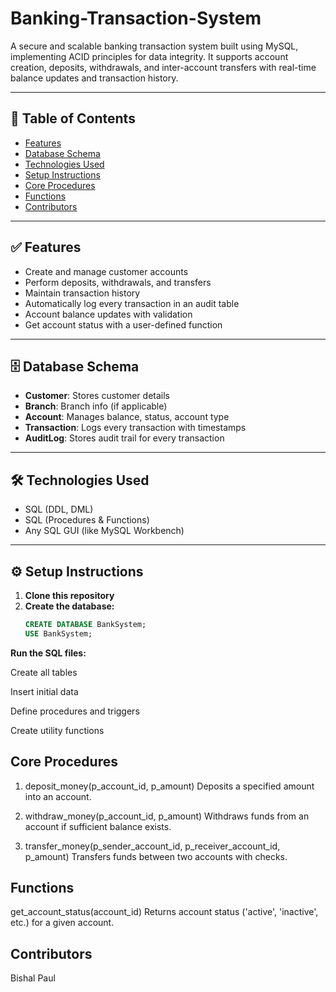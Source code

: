 # Banking-Transaction-System
A secure and scalable banking transaction system built using MySQL, implementing ACID principles for data integrity. It supports account creation, deposits, withdrawals, and inter-account transfers with real-time balance updates and transaction history.

---

## 📁 Table of Contents

- [Features](#features)
- [Database Schema](#database-schema)
- [Technologies Used](#technologies-used)
- [Setup Instructions](#setup-instructions)
- [Core Procedures](#core-procedures)
- [Functions](#functions)
- [Contributors](#contributors)

---

## ✅ Features

- Create and manage customer accounts
- Perform deposits, withdrawals, and transfers
- Maintain transaction history
- Automatically log every transaction in an audit table
- Account balance updates with validation
- Get account status with a user-defined function

---

## 🗄️ Database Schema

- **Customer**: Stores customer details
- **Branch**: Branch info (if applicable)
- **Account**: Manages balance, status, account type
- **Transaction**: Logs every transaction with timestamps
- **AuditLog**: Stores audit trail for every transaction

---

## 🛠️ Technologies Used

- SQL (DDL, DML)
- SQL (Procedures & Functions)
- Any SQL GUI (like MySQL Workbench)

---

## ⚙️ Setup Instructions

1. **Clone this repository**
2. **Create the database:**
   ```sql
   CREATE DATABASE BankSystem;
   USE BankSystem;
**Run the SQL files:**

Create all tables

Insert initial data

Define procedures and triggers

Create utility functions

## Core Procedures
1. deposit_money(p_account_id, p_amount)
Deposits a specified amount into an account.

2. withdraw_money(p_account_id, p_amount)
Withdraws funds from an account if sufficient balance exists.

3. transfer_money(p_sender_account_id, p_receiver_account_id, p_amount)
Transfers funds between two accounts with checks.

## Functions
get_account_status(account_id)
Returns account status ('active', 'inactive', etc.) for a given account.


## Contributors
Bishal Paul
